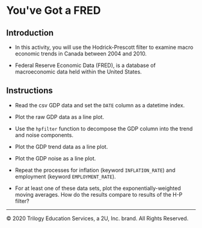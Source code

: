 # You've Got a FRED

## Introduction

* In this activity, you will use the Hodrick-Prescott filter to examine macro economic trends in Canada between 2004 and 2010.

* Federal Reserve Economic Data (FRED), is a database of macroeconomic data held within the United States.

## Instructions

* Read the csv GDP data and set the `DATE` column as a datetime index.

* Plot the raw GDP data as a line plot.

* Use the `hpfilter` function to decompose the GDP column into the trend and noise components.

* Plot the GDP trend data as a line plot.

* Plot the GDP noise as a line plot.

* Repeat the processes for inflation (keyword `INFLATION_RATE`) and employment (keyword `EMPLOYMENT_RATE`).

* For at least one of these data sets, plot the exponentially-weighted moving averages. How do the results compare to results of the H-P filter?

---

© 2020 Trilogy Education Services, a 2U, Inc. brand. All Rights Reserved.
